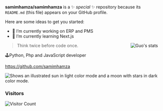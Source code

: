 **samimhamza/samimhamza** is a ✨ _special_ ✨ repository because its `README.md` (this file) appears on your GitHub profile.

Here are some ideas to get you started:

- 🔭 I’m currently working on ERP and PMS
- 🌱 I’m currently learning Next.js


<picture>
  <source media="(prefers-color-scheme: dark)" srcset="https://github-readme-stats.vercel.app/api?username=ameizi&show_icons=true&include_all_commits=true&title_color=fff&icon_color=79ff97&text_color=9f9f9f&bg_color=151515">
  <img align="right" src="https://github-readme-stats.vercel.app/api?username=ameizi&show_icons=true&include_all_commits=true&bg_color=30,e96443,904e95&title_color=fff&text_color=fff" alt="Guo's stats" />
</picture>

> Think twice before code once.

🕹Python, Php and JavaScript developer

https://github.com/samimhamza

<picture>
  <source media="(prefers-color-scheme: dark)" srcset="https://raw.githubusercontent.com/samimhamza/samimhamza/master/profile-3d-contrib/profile-night-green.svg">
  <img alt="Shows an illustrated sun in light color mode and a moon with stars in dark color mode." src="https://raw.githubusercontent.com/samimhamza/samimhamza/master/profile-3d-contrib/profile-green-animate.svg">
</picture>

### Visitors
![Visitor Count](https://profile-counter.glitch.me/samimhamza/count.svg)
